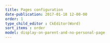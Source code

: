 ```yaml
---
title: Pages configuration
date-publication: 2017-01-18 12-00-00
order: 1
type_child_editor : CkEditor(Word)
sort_items : order
model: display-on-parent-and-no-personal-page
---
```



